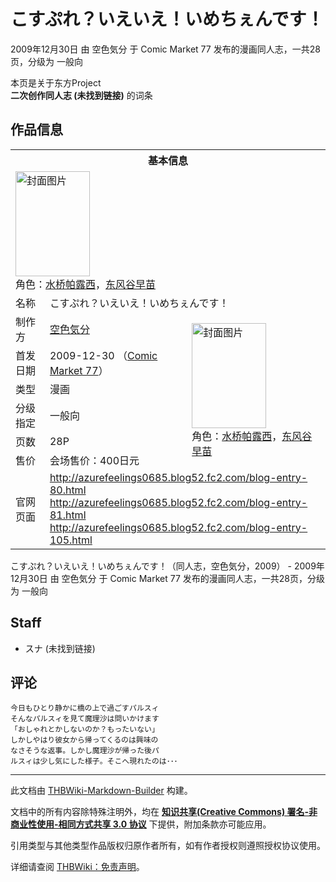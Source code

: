 # こすぷれ？いえいえ！いめちぇんです！

<!-- source html: G:\repos\THBWiki-Markdown-Builder\THBWikiMarkdown\Temp\main\5\5f\ns0%3A%E3%81%93%E3%81%99%E3%81%B7%E3%82%8C%EF%BC%9F%E3%81%84%E3%81%88%E3%81%84%E3%81%88%EF%BC%81%E3%81%84%E3%82%81%E3%81%A1%E3%81%87%E3%82%93%E3%81%A7%E3%81%99%EF%BC%81.html -->

2009年12月30日 由 空色気分 于 Comic Market 77 发布的漫画同人志，一共28页，分级为 一般向

本页是关于东方Project  
 **二次创作同人志 (未找到链接)** 的词条

## 作品信息

<table><tbody><tr><th colspan="3">基本信息</th></tr><tr><td class="cover-artwork-mobile" colspan="2"><a href="./文件-こすぷれ？いえいえ！いめちぇんです！封面.png.md" class="image" title="封面图片"><img alt="封面图片" src="https://upload.thwiki.cc/thumb/4/4b/%E3%81%93%E3%81%99%E3%81%B7%E3%82%8C%EF%BC%9F%E3%81%84%E3%81%88%E3%81%84%E3%81%88%EF%BC%81%E3%81%84%E3%82%81%E3%81%A1%E3%81%87%E3%82%93%E3%81%A7%E3%81%99%EF%BC%81%E5%B0%81%E9%9D%A2.png/119px-%E3%81%93%E3%81%99%E3%81%B7%E3%82%8C%EF%BC%9F%E3%81%84%E3%81%88%E3%81%84%E3%81%88%EF%BC%81%E3%81%84%E3%82%81%E3%81%A1%E3%81%87%E3%82%93%E3%81%A7%E3%81%99%EF%BC%81%E5%B0%81%E9%9D%A2.png" decoding="async" loading="lazy" width="119" height="168" srcset="https://upload.thwiki.cc/thumb/4/4b/%E3%81%93%E3%81%99%E3%81%B7%E3%82%8C%EF%BC%9F%E3%81%84%E3%81%88%E3%81%84%E3%81%88%EF%BC%81%E3%81%84%E3%82%81%E3%81%A1%E3%81%87%E3%82%93%E3%81%A7%E3%81%99%EF%BC%81%E5%B0%81%E9%9D%A2.png/178px-%E3%81%93%E3%81%99%E3%81%B7%E3%82%8C%EF%BC%9F%E3%81%84%E3%81%88%E3%81%84%E3%81%88%EF%BC%81%E3%81%84%E3%82%81%E3%81%A1%E3%81%87%E3%82%93%E3%81%A7%E3%81%99%EF%BC%81%E5%B0%81%E9%9D%A2.png 1.5x, https://upload.thwiki.cc/thumb/4/4b/%E3%81%93%E3%81%99%E3%81%B7%E3%82%8C%EF%BC%9F%E3%81%84%E3%81%88%E3%81%84%E3%81%88%EF%BC%81%E3%81%84%E3%82%81%E3%81%A1%E3%81%87%E3%82%93%E3%81%A7%E3%81%99%EF%BC%81%E5%B0%81%E9%9D%A2.png/237px-%E3%81%93%E3%81%99%E3%81%B7%E3%82%8C%EF%BC%9F%E3%81%84%E3%81%88%E3%81%84%E3%81%88%EF%BC%81%E3%81%84%E3%82%81%E3%81%A1%E3%81%87%E3%82%93%E3%81%A7%E3%81%99%EF%BC%81%E5%B0%81%E9%9D%A2.png 2x" data-file-width="500" data-file-height="707"></a><div class="cover-char">角色：<a href="./水桥帕露西.md" title="水桥帕露西">水桥帕露西</a>，<a href="./东风谷早苗.md" title="东风谷早苗">东风谷早苗</a></div></td>
</tr><tr><td class="label">名称</td><td colspan="2"> こすぷれ？いえいえ！いめちぇんです！ </td></tr><tr><td class="label">制作方</td><td><a href="./空色気分.md" title="空色気分">空色気分</a></td><td class="cover-artwork" rowspan="6" style="min-width:168px;"><a href="./文件-こすぷれ？いえいえ！いめちぇんです！封面.png.md" class="image" title="封面图片"><img alt="封面图片" src="https://upload.thwiki.cc/thumb/4/4b/%E3%81%93%E3%81%99%E3%81%B7%E3%82%8C%EF%BC%9F%E3%81%84%E3%81%88%E3%81%84%E3%81%88%EF%BC%81%E3%81%84%E3%82%81%E3%81%A1%E3%81%87%E3%82%93%E3%81%A7%E3%81%99%EF%BC%81%E5%B0%81%E9%9D%A2.png/119px-%E3%81%93%E3%81%99%E3%81%B7%E3%82%8C%EF%BC%9F%E3%81%84%E3%81%88%E3%81%84%E3%81%88%EF%BC%81%E3%81%84%E3%82%81%E3%81%A1%E3%81%87%E3%82%93%E3%81%A7%E3%81%99%EF%BC%81%E5%B0%81%E9%9D%A2.png" decoding="async" loading="lazy" width="119" height="168" srcset="https://upload.thwiki.cc/thumb/4/4b/%E3%81%93%E3%81%99%E3%81%B7%E3%82%8C%EF%BC%9F%E3%81%84%E3%81%88%E3%81%84%E3%81%88%EF%BC%81%E3%81%84%E3%82%81%E3%81%A1%E3%81%87%E3%82%93%E3%81%A7%E3%81%99%EF%BC%81%E5%B0%81%E9%9D%A2.png/178px-%E3%81%93%E3%81%99%E3%81%B7%E3%82%8C%EF%BC%9F%E3%81%84%E3%81%88%E3%81%84%E3%81%88%EF%BC%81%E3%81%84%E3%82%81%E3%81%A1%E3%81%87%E3%82%93%E3%81%A7%E3%81%99%EF%BC%81%E5%B0%81%E9%9D%A2.png 1.5x, https://upload.thwiki.cc/thumb/4/4b/%E3%81%93%E3%81%99%E3%81%B7%E3%82%8C%EF%BC%9F%E3%81%84%E3%81%88%E3%81%84%E3%81%88%EF%BC%81%E3%81%84%E3%82%81%E3%81%A1%E3%81%87%E3%82%93%E3%81%A7%E3%81%99%EF%BC%81%E5%B0%81%E9%9D%A2.png/237px-%E3%81%93%E3%81%99%E3%81%B7%E3%82%8C%EF%BC%9F%E3%81%84%E3%81%88%E3%81%84%E3%81%88%EF%BC%81%E3%81%84%E3%82%81%E3%81%A1%E3%81%87%E3%82%93%E3%81%A7%E3%81%99%EF%BC%81%E5%B0%81%E9%9D%A2.png 2x" data-file-width="500" data-file-height="707"></a><div class="cover-char">角色：<a href="./水桥帕露西.md" title="水桥帕露西">水桥帕露西</a>，<a href="./东风谷早苗.md" title="东风谷早苗">东风谷早苗</a></div></td>
</tr><tr><td class="label">首发日期</td><td>2009-12-30&#160;（<a href="/展会作品列表?e=Comic+Market%2377">Comic Market 77</a>）</td></tr><tr><td class="label">类型</td><td>漫画</td></tr><tr><td class="label">分级指定</td><td>一般向</td></tr><tr><td class="label">页数</td><td>28P</td></tr><tr><td class="label">售价</td><td>会场售价：400日元</td></tr>
<tr><td class="label">官网页面</td><td colspan="2"><a rel="nofollow" class="external free" href="http://azurefeelings0685.blog52.fc2.com/blog-entry-80.html">http://azurefeelings0685.blog52.fc2.com/blog-entry-80.html</a><br><a rel="nofollow" class="external free" href="http://azurefeelings0685.blog52.fc2.com/blog-entry-81.html">http://azurefeelings0685.blog52.fc2.com/blog-entry-81.html</a><br><a rel="nofollow" class="external free" href="http://azurefeelings0685.blog52.fc2.com/blog-entry-105.html">http://azurefeelings0685.blog52.fc2.com/blog-entry-105.html</a></td></tr></tbody></table>

こすぷれ？いえいえ！いめちぇんです！（同人志，空色気分，2009） - 2009年12月30日 由 空色気分 于 Comic Market 77 发布的漫画同人志，一共28页，分级为 一般向

## Staff
- スナ (未找到链接)


## 评论
```
今日もひとり静かに橋の上で過ごすパルスィ
そんなパルスィを見て魔理沙は問いかけます
「おしゃれとかしないのか？もったいない」
しかしやはり彼女から帰ってくるのは興味の
なさそうな返事。しかし魔理沙が帰った後パ
ルスィは少し気にした様子。そこへ現れたのは･･･
```

  
  

  





---

此文档由 [THBWiki-Markdown-Builder](https://github.com/Delsin-Yu/THBWiki-Markdown-Builder) 构建。

文档中的所有内容除特殊注明外，均在 [**知识共享(Creative Commons) 署名-非商业性使用-相同方式共享 3.0 协议**](https://creativecommons.org/licenses/by-sa/3.0/deed.zh-hans) 下提供，附加条款亦可能应用。

引用类型与其他类型作品版权归原作者所有，如有作者授权则遵照授权协议使用。

详细请查阅 [THBWiki：免责声明](https://thbwiki.cc/THBWiki:%E5%85%8D%E8%B4%A3%E5%A3%B0%E6%98%8E)。

